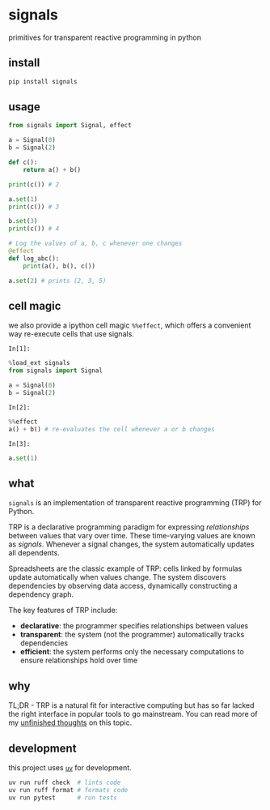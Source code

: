 # signals

primitives for transparent reactive programming in python

## install

```python
pip install signals
```

## usage

```python
from signals import Signal, effect

a = Signal(0)
b = Signal(2)

def c():
    return a() + b()

print(c()) # 2

a.set(1)
print(c()) # 3

b.set(3)
print(c()) # 4

# Log the values of a, b, c whenever one changes
@effect
def log_abc():
    print(a(), b(), c())

a.set(2) # prints (2, 3, 5)
```

## cell magic

we also provide a ipython cell magic `%%effect`, which offers a convenient way
re-execute cells that use signals.

`In[1]:`

```python
%load_ext signals
from signals import Signal

a = Signal(0)
b = Signal(2)
```

`In[2]:`

```python
%%effect
a() + b() # re-evaluates the cell whenever a or b changes
```

`In[3]:`

```python
a.set(1)
```

## what

`signals` is an implementation of transparent reactive programming (TRP) for
Python.

TRP is a declarative programming paradigm for expressing _relationships_ between
values that vary over time. These time-varying values are known as _signals_.
Whenever a signal changes, the system automatically updates all dependents.

Spreadsheets are the classic example of TRP: cells linked by formulas update
automatically when values change. The system discovers dependencies by observing
data access, dynamically constructing a dependency graph.

The key features of TRP include:

- **declarative**: the programmer specifies relationships between values
- **transparent**: the system (not the programmer) automatically tracks
  dependencies
- **efficient**: the system performs only the necessary computations to ensure
  relationships hold over time

## why

TL;DR - TRP is a natural fit for interactive computing but has so far lacked the
right interface in popular tools to go mainstream. You can read more of my
[unfinished thoughts](./notes.md) on this topic.

## development

this project uses [`uv`](https://github.com/astral-sh/uv) for development.

```sh
uv run ruff check  # lints code
uv run ruff format # formats code
uv run pytest      # run tests
```
